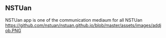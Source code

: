 ## NSTUan
NSTUan app is one of the communication mediaum for all NSTUan
https://github.com/nstuan/nstuan.github.io/blob/master/assets/images/addjob.PNG
